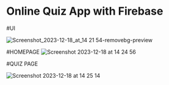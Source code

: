 # Online Quiz App with Firebase

#UI


![Screenshot_2023-12-18_at_14 21 54-removebg-preview](https://github.com/bimalkaf/Android_QuizAppWithFirebase/assets/60041910/53b13a70-6087-409f-894d-c749f6f7d976)



#HOMEPAGE
![Screenshot 2023-12-18 at 14 24 56](https://github.com/bimalkaf/Android_QuizAppWithFirebase/assets/60041910/9986de9f-5cec-4ca0-8d13-962c11db2a5e)



#QUIZ PAGE

![Screenshot 2023-12-18 at 14 25 14](https://github.com/bimalkaf/Android_QuizAppWithFirebase/assets/60041910/d22f0d62-83ba-42a9-a7c3-4c19bd1e183a)
